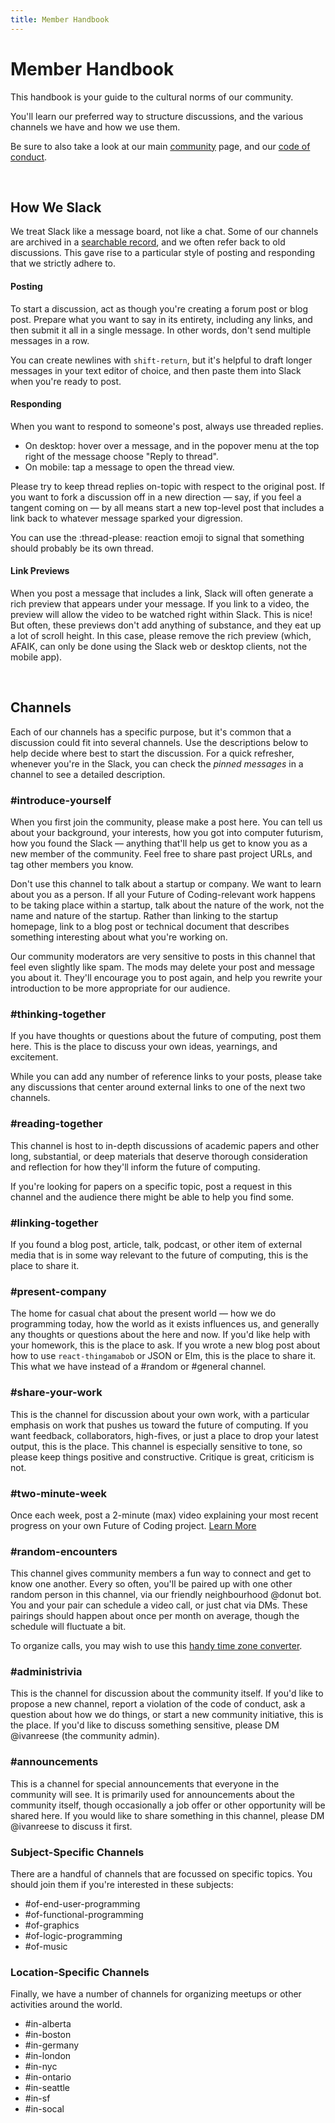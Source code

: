 ```yaml
---
title: Member Handbook
---
```


# Member Handbook

This handbook is your guide to the cultural norms of our community.

You'll learn our preferred way to structure discussions, and the various channels we have and how we use them.

Be sure to also take a look at our main [community](/community) page, and our [code of conduct](https://github.com/futureofcoding/code-of-conduct).

<br>

## How We Slack

We treat Slack like a message board, not like a chat. Some of our channels are archived in a [searchable record](http://history.futureofcoding.org), and we often refer back to old discussions. This gave rise to a particular style of posting and responding that we strictly adhere to.

#### Posting
To start a discussion, act as though you're creating a forum post or blog post. Prepare what you want to say in its entirety, including any links, and then submit it all in a single message. In other words, don't send multiple messages in a row.

You can create newlines with `shift-return`, but it's helpful to draft longer messages in your text editor of choice, and then paste them into Slack when you're ready to post.

#### Responding
When you want to respond to someone's post, always use threaded replies.

* On desktop: hover over a message, and in the popover menu at the top right of the message choose "Reply to thread".
* On mobile: tap a message to open the thread view.

Please try to keep thread replies on-topic with respect to the original post. If you want to fork a discussion off in a new direction — say, if you feel a tangent coming on — by all means start a new top-level post that includes a link back to whatever message sparked your digression.

You can use the :thread-please: reaction emoji to signal that something should probably be its own thread.

#### Link Previews
When you post a message that includes a link, Slack will often generate a rich preview that appears under your message. If you link to a video, the preview will allow the video to be watched right within Slack. This is nice! But often, these previews don't add anything of substance, and they eat up a lot of scroll height. In this case, please remove the rich preview (which, AFAIK, can only be done using the Slack web or desktop clients, not the mobile app).

<br>

## Channels

Each of our channels has a specific purpose, but it's common that a discussion could fit into several channels. Use the descriptions below to help decide where best to start the discussion. For a quick refresher, whenever you're in the Slack, you can check the *pinned messages* in a channel to see a detailed description.

### #introduce-yourself
When you first join the community, please make a post here. You can tell us about your background, your interests, how you got into computer futurism, how you found the Slack — anything that'll help us get to know you as a new member of the community. Feel free to share past project URLs, and tag other members you know.

Don't use this channel to talk about a startup or company. We want to learn about you as a person. If all your Future of Coding-relevant work happens to be taking place within a startup, talk about the nature of the work, not the name and nature of the startup. Rather than linking to the startup homepage, link to a blog post or technical document that describes something interesting about what you're working on.

Our community moderators are very sensitive to posts in this channel that feel even slightly like spam. The mods may delete your post and message you about it. They'll encourage you to post again, and help you rewrite your introduction to be more appropriate for our audience.

### #thinking-together
If you have thoughts or questions about the future of computing, post them here. This is the place to discuss your own ideas, yearnings, and excitement.

While you can add any number of reference links to your posts, please take any discussions that center around external links to one of the next two channels.

### #reading-together
This channel is host to in-depth discussions of academic papers and other long, substantial, or deep materials that deserve thorough consideration and reflection for how they'll inform the future of computing.

If you're looking for papers on a specific topic, post a request in this channel and the audience there might be able to help you find some.

### #linking-together
If you found a blog post, article, talk, podcast, or other item of external media that is in some way relevant to the future of computing, this is the place to share it.

### #present-company
The home for casual chat about the present world — how we do programming today, how the world as it exists influences us, and generally any thoughts or questions about the here and now. If you'd like help with your homework, this is the place to ask. If you wrote a new blog post about how to use `react-thingamabob` or JSON or Elm, this is the place to share it. This what we have instead of a #random or #general channel.

### #share-your-work
This is the channel for discussion about your own work, with a particular emphasis on work that pushes us toward the future of computing. If you want feedback, collaborators, high-fives, or just a place to drop your latest output, this is the place. This channel is especially sensitive to tone, so please keep things positive and constructive. Critique is great, criticism is not.

### #two-minute-week
Once each week, post a 2-minute (max) video explaining your most recent progress on your own Future of Coding project. [Learn More](/two-minute-week)

### #random-encounters
This channel gives community members a fun way to connect and get to know one another. Every so often, you'll be paired up with one other random person in this channel, via our friendly neighbourhood @donut bot. You and your pair can schedule a video call, or just chat via DMs. These pairings should happen about once per month on average, though the schedule will fluctuate a bit.

To organize calls, you may wish to use this [handy time zone converter](https://savvytime.com/converter/cest-to-bst-edt).

### #administrivia
This is the channel for discussion about the community itself. If you'd like to propose a new channel, report a violation of the code of conduct, ask a question about how we do things, or start a new community initiative, this is the place. If you'd like to discuss something sensitive, please DM @ivanreese (the community admin).

### #announcements
This is a channel for special announcements that everyone in the community will see. It is primarily used for announcements about the community itself, though occasionally a job offer or other opportunity will be shared here. If you would like to share something in this channel, please DM @ivanreese to discuss it first.

### Subject-Specific Channels
There are a handful of channels that are focussed on specific topics. You should join them if you're interested in these subjects:

* #of-end-user-programming
* #of-functional-programming
* #of-graphics
* #of-logic-programming
* #of-music

### Location-Specific Channels
Finally, we have a number of channels for organizing meetups or other activities around the world.

* #in-alberta
* #in-boston
* #in-germany
* #in-london
* #in-nyc
* #in-ontario
* #in-seattle
* #in-sf
* #in-socal

